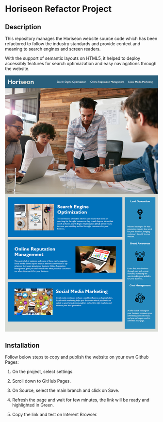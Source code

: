 # Horiseon Refactor Project

## Description 

This repository manages the Horiseon website source code which has been refactored to follow the industry standards and provide context and meaning to search engines and screen readers. 

With the support of semantic layouts on HTML5, it helped to deploy accessibly features for search optimiazation and easy naviagations through the website.


![code refactor demo](./assets/01-html-css-git-homework-demo.png)


## Installation

Follow below steps to copy and publish the website on your own Github Pages:

1. On the project, select settings.

2. Scroll down to GitHub Pages.

3. On Source, select the main branch and click on Save.

4. Refresh the page and wait for few minutes, the link will be ready and highlighted in Green.

5. Copy the link and test on Interent Browser.
